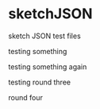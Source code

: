 # sketchJSON
sketch JSON test files


testing something

testing something again

testing round three

round four